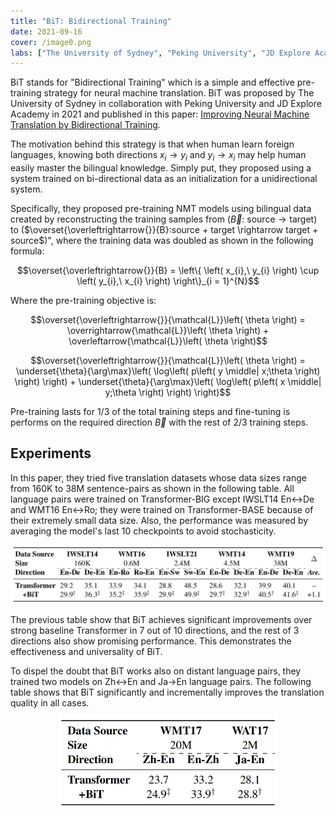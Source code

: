 ```yaml
---
title: "BiT: Bidirectional Training"
date: 2021-09-16
cover: /image0.png
labs: ["The University of Sydney", "Peking University", "JD Explore Academy"]
---
```


BiT stands for "Bidirectional Training" which is a simple and effective
pre-training strategy for neural machine translation. BiT was proposed
by The University of Sydney in collaboration with Peking University and
JD Explore Academy in 2021 and published in this paper: [Improving
Neural Machine Translation by Bidirectional
Training](https://arxiv.org/pdf/2109.07780.pdf).

The motivation behind this strategy is that when human learn foreign
languages, knowing both directions $x_{i} \rightarrow y_{i}$ and
$y_{i} \rightarrow x_{i}$ may help human easily master the bilingual
knowledge. Simply put, they proposed using a system trained on
bi-directional data as an initialization for a unidirectional system.

Specifically, they proposed pre-training NMT models using bilingual data
created by reconstructing the training samples from
($\overrightarrow{B}:\ \text{source} \rightarrow \text{target}$) to
($\overset{\overleftrightarrow{}}{B}:source + target \rightarrow target + source$)",
where the training data was doubled as shown in the following formula:

$$\overset{\overleftrightarrow{}}{B} = \left\{ \left( x_{i},\ y_{i} \right) \cup \left( y_{i},\ x_{i} \right) \right\}_{i = 1}^{N}$$

Where the pre-training objective is:

$$\overset{\overleftrightarrow{}}{\mathcal{L}}\left( \theta \right) = \overrightarrow{\mathcal{L}}\left( \theta \right) + \overleftarrow{\mathcal{L}}\left( \theta \right)$$

$$\overset{\overleftrightarrow{}}{\mathcal{L}}\left( \theta \right) = \underset{\theta}{\arg\max}\left( \log\left( p\left( y \middle| x;\theta \right) \right) \right) + \underset{\theta}{\arg\max}\left( \log\left( p\left( x \middle| y;\theta \right) \right) \right)$$

Pre-training lasts for 1/3 of the total training steps and fine-tuning
is performs on the required direction $\overrightarrow{B}$ with the rest
of 2/3 training steps.

Experiments
-----------

In this paper, they tried five translation datasets whose data sizes
range from 160K to 38M sentence-pairs as shown in the following table.
All language pairs were trained on Transformer-BIG except IWSLT14 En↔De
and WMT16 En↔Ro; they were trained on Transformer-BASE because of their
extremely small data size. Also, the performance was measured by
averaging the model's last 10 checkpoints to avoid stochasticity.

<div align="center">
    <img src="media/BiT/image1.png" width=750>
</div>

The previous table show that BiT achieves significant improvements over
strong baseline Transformer in 7 out of 10 directions, and the rest of 3
directions also show promising performance. This demonstrates the
effectiveness and universality of BiT.

To dispel the doubt that BiT works also on distant language pairs, they
trained two models on Zh↔En and Ja→En language pairs. The following
table shows that BiT significantly and incrementally improves the
translation quality in all cases.

<div align="center">
    <img src="media/BiT/image2.png" width=350>
</div>